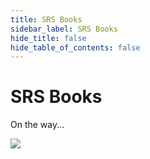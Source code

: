 ```yaml
---
title: SRS Books
sidebar_label: SRS Books
hide_title: false
hide_table_of_contents: false
---
```


# SRS Books

On the way...

![](https://ossrs.io/gif/v1/sls.gif?site=ossrs.io&path=/lts/tutorial/en/v5/srs-books)
